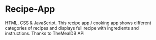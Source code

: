 # Recipe-App

HTML, CSS & JavaScript. This recipe app / cooking app shows different categories of recipes and displays full recipe with ingredients and instructions.
Thanks to TheMealDB API
